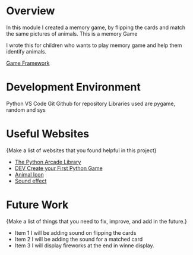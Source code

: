 # Overview

In this module I created a memory game, by flipping the cards and match the same pictures of animals. This is a memory Game

I wrote this for children who wants to play memory game and help them identify animals.
  

[Game Framework](https://youtu.be/C_HJDPDVcA0)

# Development Environment

Python
VS Code
Git
Github for repository
Libraries used are pygame, random and sys



# Useful Websites

{Make a list of websites that you found helpful in this project}
* [The Python Arcade Library](https://api.arcade.academy/en/stable/)
* [DEV Create your First Python Game](https://dev.to/lovelacecoding/how-to-build-your-first-python-game-a-step-by-step-guide-to-creating-a-simple-shooter-with-pygame-f0k)
* [Animal Icon](https://www.flaticon.com/search?word=Animals)
* [Sound effect](https://freesound.org/search/?s=Date+added+(newest+first)&g=1)

# Future Work

{Make a list of things that you need to fix, improve, and add in the future.}
* Item 1 I will be adding sound on flipping the cards
* Item 2 I will be adding the sound for a matched card
* Item 3 I will display fireworks at the end in winne display.